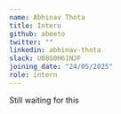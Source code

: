 ```yaml
---
name: Abhinav Thota
title: Intern
github: abeeto
twitter: ""
linkedin: abhinav-thota
slack: U08G0H61NJF
joining_date: "24/05/2025"
role: intern
---
```


Still waiting for this

